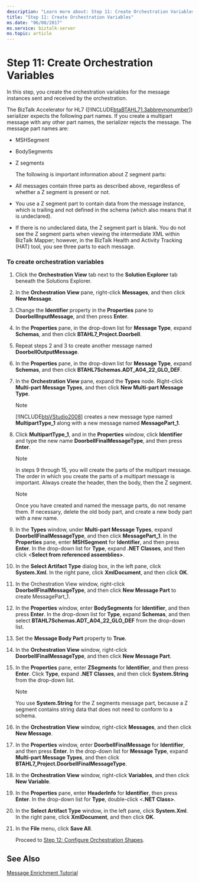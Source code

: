 ```yaml
---
description: "Learn more about: Step 11: Create Orchestration Variables"
title: "Step 11: Create Orchestration Variables"
ms.date: "06/08/2017"
ms.service: biztalk-server
ms.topic: article
---
```

# Step 11: Create Orchestration Variables
In this step, you create the orchestration variables for the message instances sent and received by the orchestration.  
  
 The BizTalk Accelerator for HL7 ([!INCLUDE[btaBTAHL71.3abbrevnonumber](../../includes/btabtahl71-3abbrevnonumber-md.md)]) serializer expects the following part names. If you create a multipart message with any other part names, the serializer rejects the message. The message part names are:  
  
- MSHSegment  
  
- BodySegments  
  
- Z segments  
  
  The following is important information about Z segment parts:  
  
- All messages contain three parts as described above, regardless of whether a Z segment is present or not.  
  
- You use a Z segment part to contain data from the message instance, which is trailing and not defined in the schema (which also means that it is undeclared).  
  
- If there is no undeclared data, the Z segment part is blank. You do not see the Z segment parts when viewing the intermediate XML within BizTalk Mapper; however, in the BizTalk Health and Activity Tracking (HAT) tool, you see three parts to each message.  
  
### To create orchestration variables  
  
1. Click the **Orchestration View** tab next to the **Solution Explorer** tab beneath the Solutions Explorer.  
  
2. In the **Orchestration View** pane, right-click **Messages**, and then click **New Message**.  
  
3. Change the **Identifier** property in the **Properties** pane to **DoorbellInputMessage**, and then press **Enter**.  
  
4. In the **Properties** pane, in the drop-down list for **Message Type**, expand **Schemas**, and then click **BTAHL7_Project.Doorbell**.  
  
5. Repeat steps 2 and 3 to create another message named **DoorbellOutputMessage**.  
  
6. In the **Properties** pane, in the drop-down list for **Message Type**, expand **Schemas**, and then click **BTAHL7Schemas.ADT_A04_22_GLO_DEF**.  
  
7. In the **Orchestration View** pane, expand the **Types** node. Right-click **Multi-part Message Types**, and then click **New Multi-part Message Type**.  
  
   > [!NOTE]
   >  [!INCLUDE[btsVStudio2008](../../includes/btsvstudio2008-md.md)] creates a new message type named **MultipartType_1** along with a new message named **MessagePart_1**.  
  
8. Click **MultipartType_1**, and in the **Properties** window, click **Identifier** and type the new name **DoorbellFinalMessageType**, and then press **Enter**.  
  
   > [!NOTE]
   >  In steps 9 through 15, you will create the parts of the multipart message. The order in which you create the parts of a multipart message is important. Always create the header, then the body, then the Z segment.  
  
   > [!NOTE]
   >  Once you have created and named the message parts, do not rename them. If necessary, delete the old body part, and create a new body part with a new name.  
  
9. In the **Types** window, under **Multi-part Message Types**, expand **DoorbellFinalMessageType**, and then click **MessagePart_1**. In the **Properties** pane, enter **MSHSegment** for **Identifier**, and then press **Enter**. In the drop-down list for **Type**, expand **.NET Classes**, and then click \<**Select from referenced assemblies\>**.  
  
10. In the **Select Artifact Type** dialog box, in the left pane, click **System.Xml**. In the right pane, click **XmlDocument**, and then click **OK**.  
  
11. In the Orchestration View window, right-click **DoorbellFinalMessageType**, and then click **New Message Part** to create MessagePart_1.  
  
12. In the **Properties** window, enter **BodySegments** for **Identifier**, and then press **Enter**. In the drop-down list for **Type**, expand **Schemas**, and then select **BTAHL7Schemas.ADT_A04_22_GLO_DEF** from the drop-down list.  
  
13. Set the **Message Body Part** property to **True**.  
  
14. In the **Orchestration View** window, right-click **DoorbellFinalMessageType**, and then click **New Message Part**.  
  
15. In the **Properties** pane, enter **ZSegments** for **Identifier**, and then press **Enter**. Click **Type**, expand **.NET Classes**, and then click **System.String** from the drop-down list.  
  
    > [!NOTE]
    >  You use **System.String** for the Z segments message part, because a Z segment contains string data that does not need to conform to a schema.  
  
16. In the **Orchestration View** window, right-click **Messages**, and then click **New Message**.  
  
17. In the **Properties** window, enter **DoorbellFinalMessage** for **Identifier**, and then press **Enter**. In the drop-down list for **Message Type**, expand **Multi-part Message Types**, and then click **BTAHL7_Project.DoorbellFinalMessageType**.  
  
18. In the **Orchestration View** window, right-click **Variables**, and then click **New Variable**.  
  
19. In the **Properties** pane, enter **HeaderInfo** for **Identifier**, then press **Enter**. In the drop-down list for **Type**, double-click \<**.NET Class\>**.  
  
20. In the **Select Artifact Type** window, in the left pane, click **System.Xml**. In the right pane, click **XmlDocument**, and then click **OK**.  
  
21. In the **File** menu, click **Save All**.  
  
    Proceed to [Step 12: Configure Orchestration Shapes](../../adapters-and-accelerators/accelerator-hl7/step-12-configure-orchestration-shapes.md).  
  
## See Also  
 [Message Enrichment Tutorial](../../adapters-and-accelerators/accelerator-hl7/message-enrichment-tutorial.md)
